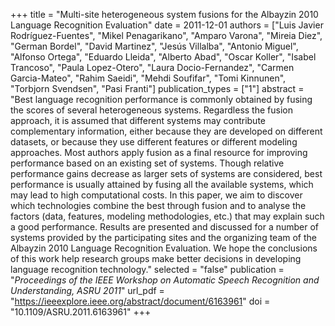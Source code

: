 +++
title = "Multi-site heterogeneous system fusions for the Albayzin 2010 Language Recognition Evaluation"
date = 2011-12-01
authors = ["Luis Javier Rodríguez-Fuentes", "Mikel Penagarikano", "Amparo Varona", "Mireia Diez", "German Bordel", "David Martinez", "Jesús Villalba", "Antonio Miguel", "Alfonso Ortega", "Eduardo Lleida", "Alberto Abad", "Oscar Koller", "Isabel Trancoso", "Paula Lopez-Otero", "Laura Docio-Fernandez", "Carmen Garcia-Mateo", "Rahim Saeidi", "Mehdi Soufifar", "Tomi Kinnunen", "Torbjorn Svendsen", "Pasi Franti"]
publication_types = ["1"]
abstract = "Best language recognition performance is commonly obtained by fusing the scores of several heterogeneous systems. Regardless the fusion approach, it is assumed that different systems may contribute complementary information, either because they are developed on different datasets, or because they use different features or different modeling approaches. Most authors apply fusion as a final resource for improving performance based on an existing set of systems. Though relative performance gains decrease as larger sets of systems are considered, best performance is usually attained by fusing all the available systems, which may lead to high computational costs. In this paper, we aim to discover which technologies combine the best through fusion and to analyse the factors (data, features, modeling methodologies, etc.) that may explain such a good performance. Results are presented and discussed for a number of systems provided by the participating sites and the organizing team of the Albayzin 2010 Language Recognition Evaluation. We hope the conclusions of this work help research groups make better decisions in developing language recognition technology."
selected = "false"
publication = "*Proceedings of the IEEE Workshop on Automatic Speech Recognition and Understanding, ASRU 2011*"
url_pdf = "https://ieeexplore.ieee.org/abstract/document/6163961"
doi = "10.1109/ASRU.2011.6163961"
+++

